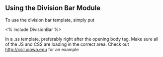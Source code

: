 ## Using the Division Bar Module

To use the division bar template, simply put

<% include DivisionBar %>

In a .ss template, preferably right after the opening body tag. Make sure all of the JS and CSS are loading in the correct area. Check out http://csil.uiowa.edu for an example
